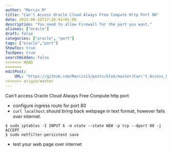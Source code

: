 ```yaml
---
author: "Marcin M"
title: "Can't Access Oracle Cloud Always Free Compute Http Port 80"
date: 2022-06-25T17:26:41+01:00
description: "You need to allow Firewall for the port you want."
aliases: ["oracle"]
draft: false
categories: ["oracle", "port"]
tags: ["oracle","port"]
ShowToc: true
TocOpen: true
searchHidden: false
<<<<<<< HEAD
=======
editPost:
    URL: "https://github.com/Marcin13/posts/blob/master/Can\'t_Access_Oracle_Cloud_Always_Free_Compute_Http_Port_80.md"
>>>>>>> origin/master
---
```

Can't access Oracle Cloud Always Free Compute http port

- configure ingress route for port 80
- ``curl localhost`` should bring back webpage in text format, however fails over internet.

```shell
$ sudo iptables -I INPUT 6 -m state --state NEW -p tcp --dport 80 -j ACCEPT
$ sudo netfilter-persistent save
```
 - test your web page over internet